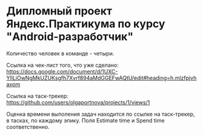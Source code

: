 # Дипломный проект Яндекс.Практикума по курсу "Android-разработчик"

Количество человек в команде - четыри.

Ссылка на чек-лист того, что уже сделано:
https://docs.google.com/document/d/1UXC-YlILiOwNgMkUZUKsgfh7Xvrf894aMdGGEFwAQtU/edit#heading=h.mlzfpjvhaxpm

Ссылка на таск-трекер:
https://github.com/users/olgaportnova/projects/1/views/1

Оценка времени выполения задач находится по ссылке на таск-трекер, в тасках, по каждому эпику. Поля Estimate time и Spend time соответственно.